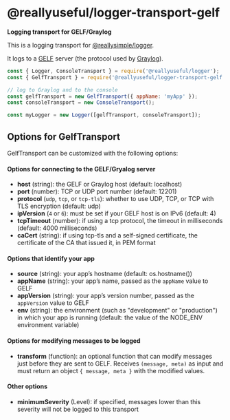# @reallyuseful/logger-transport-gelf

**Logging transport for GELF/Graylog**

This is a logging transport for [@reallysimple/logger](https://github.com/really-useful/logger).

It logs to a [GELF](http://docs.graylog.org/en/2.4/pages/gelf.html) server (the protocol used by [Graylog](https://www.graylog.org/)).

```javascript
const { Logger, ConsoleTransport } = require('@reallyuseful/logger');
const { GelfTransport } = require('@reallyuseful/logger-transport-gelf');

// log to Graylog and to the console
const gelfTransport = new GelfTransport({ appName: 'myApp' });
const consoleTransport = new ConsoleTransport();

const myLogger = new Logger([gelfTransport, consoleTransport]);
```

## Options for GelfTransport

GelfTransport can be customized with the following options:

#### Options for connecting to the GELF/Gryalog server

- **host** (string): the GELF or Graylog host (default: localhost)
- **port** (number): TCP or UDP port number (default: 12201)
- **protocol** (`udp`, `tcp`, or `tcp-tls`): whether to use UDP, TCP, or TCP with TLS encryption (default: udp)
- **ipVersion** (`4` or `6`): must be set if your GELF host is on IPv6 (default: 4)
- **tcpTimeout** (number): if using a tcp protocol, the timeout in milliseconds (default: 4000 milliseconds)
- **caCert** (string): if using tcp-tls and a self-signed certificate, the certificate of
  the CA that issued it, in PEM format

#### Options that identify your app

- **source** (string): your app’s hostname (default: os.hostname())
- **appName** (string): your app’s name, passed as the `appName` value to GELF
- **appVersion** (string): your app’s version number, passed as the `appVersion` value to
  GELF
- **env** (string): the environment (such as "development" or "production") in which your
  app is running (default: the value of the NODE_ENV environment variable)

#### Options for modifying messages to be logged

- **transform** (function): an optional function that can modify messages just before they
  are sent to GELF. Receives `(message, meta)` as input and must return an object
  `{ message, meta }` with the modified values.

#### Other options

- **minimumSeverity** (Level): if specified, messages lower than this severity will not be logged to this transport
